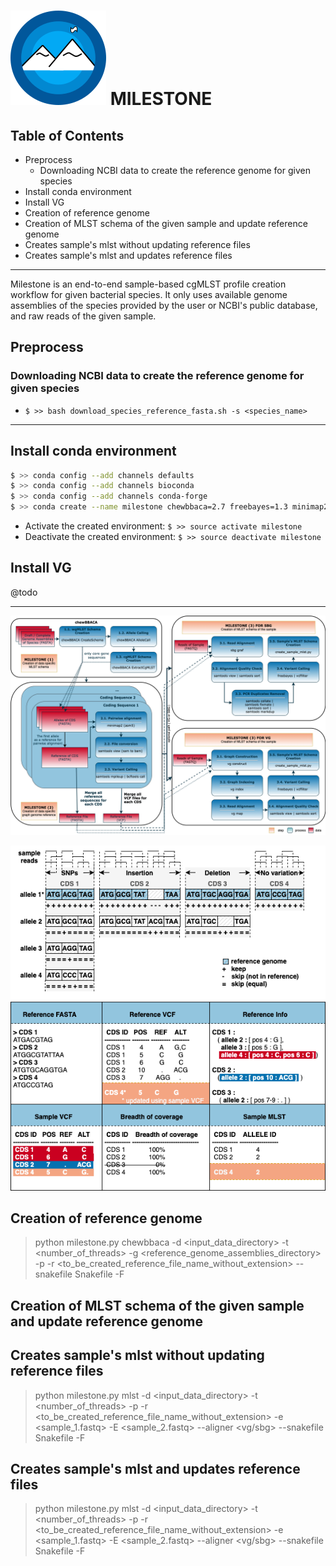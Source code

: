<div align="left"> <h1> <img src="images/milestone.png" alt="milestone_logo"> MILESTONE </h1> </div>

## Table of Contents

<!-- MarkdownTOC -->

- Preprocess
    - Downloading NCBI data to create the reference genome for given species
- Install conda environment
- Install VG
- Creation of reference genome
- Creation of MLST schema of the given sample and update reference genome
- Creates sample's mlst without updating reference files
- Creates sample's mlst and updates reference files

<!-- /MarkdownTOC -->

---

Milestone is an end-to-end sample-based cgMLST profile creation workflow for given bacterial species. It only uses available genome assemblies of the species provided by the user or NCBI's public database, and raw reads of the given sample.

## Preprocess

### Downloading NCBI data to create the reference genome for given species

- `$ >> bash download_species_reference_fasta.sh -s <species_name>`

---

## Install conda environment

```bash
$ >> conda config --add channels defaults
$ >> conda config --add channels bioconda
$ >> conda config --add channels conda-forge
$ >> conda create --name milestone chewbbaca=2.7 freebayes=1.3 minimap2=2.17 snakemake=5.32 pysam=0.16 bcftools=1.12
```

- Activate the created environment: `$ >> source activate milestone`
- Deactivate the created environment: `$ >> source deactivate milestone`

## Install VG

@todo

---

![milestone pipeline](images/milestone_pipeline.png)



![allele to vcf](images/allele_to_vcf.png)

## Creation of reference genome

> python milestone.py chewbbaca -d <input_data_directory> -t <number_of_threads> -g <reference_genome_assemblies_directory> -p -r <to_be_created_reference_file_name_without_extension> --snakefile Snakefile -F

## Creation of MLST schema of the given sample and update reference genome

## Creates sample's mlst without updating reference files

> python milestone.py mlst -d <input_data_directory> -t <number_of_threads> -p -r <to_be_created_reference_file_name_without_extension> -e <sample_1.fastq> -E <sample_2.fastq> --aligner <vg/sbg> --snakefile Snakefile -F

## Creates sample's mlst and updates reference files

> python milestone.py mlst -d <input_data_directory> -t <number_of_threads> -p -r <to_be_created_reference_file_name_without_extension> -e <sample_1.fastq> -E <sample_2.fastq> --aligner <vg/sbg> --snakefile Snakefile -F
